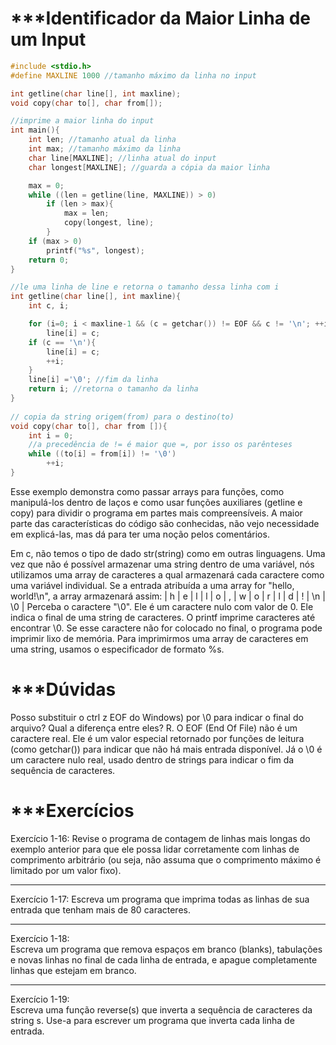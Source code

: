 # ***Identificador da Maior Linha de um Input

```c
#include <stdio.h>
#define MAXLINE 1000 //tamanho máximo da linha no input

int getline(char line[], int maxline);
void copy(char to[], char from[]);

//imprime a maior linha do input
int main(){
    int len; //tamanho atual da linha
    int max; //tamanho máximo da linha
    char line[MAXLINE]; //linha atual do input
    char longest[MAXLINE]; //guarda a cópia da maior linha

    max = 0;
    while ((len = getline(line, MAXLINE)) > 0)
        if (len > max){
            max = len;
            copy(longest, line);
        }
    if (max > 0)
        printf("%s", longest);
    return 0;
}

//le uma linha de line e retorna o tamanho dessa linha com i
int getline(char line[], int maxline){
    int c, i;

    for (i=0; i < maxline-1 && (c = getchar()) != EOF && c != '\n'; ++i)
        line[i] = c;
    if (c == '\n'){
        line[i] = c;
        ++i;
    }
    line[i] ='\0'; //fim da linha
    return i; //retorna o tamanho da linha
}
  
// copia da string origem(from) para o destino(to)
void copy(char to[], char from []){
    int i = 0;
    //a precedência de != é maior que =, por isso os parênteses
    while ((to[i] = from[i]) != '\0')
        ++i;
}
```

Esse exemplo demonstra como passar arrays para funções, como manipulá-los dentro de laços e como usar funções auxiliares (getline e copy) para dividir o programa em partes mais compreensíveis. A maior parte das características do código são conhecidas, não vejo necessidade em explicá-las, mas dá para ter uma noção pelos comentários.

Em c, não temos o tipo de dado str(string) como em outras linguagens. Uma vez que não é possível armazenar uma string dentro de uma variável, nós utilizamos uma array de caracteres a qual armazenará cada caractere como uma variável individual. Se a entrada atribuída a uma array for "hello, world!\n", a array armazenará assim:
| h | e | l | l | o | , | w | o | r | l | d | ! | \n | \0 |
Perceba o caractere "\0". Ele é um caractere nulo com valor de 0. Ele indica o final de uma string de caracteres. O printf imprime caracteres até encontrar \0. Se esse caractere não for colocado no final, o programa pode imprimir lixo de memória.
Para imprimirmos uma array de caracteres em uma string, usamos o especificador de formato %s.
# ***Dúvidas

Posso substituir o ctrl z EOF do Windows) por \0 para indicar o final do arquivo? Qual a diferença entre eles?
R. O EOF (End Of File) não é um caractere real. Ele é um valor especial retornado por funções de leitura (como getchar()) para indicar que não há mais entrada disponível.  Já o \0 é um caractere nulo real, usado dentro de strings para indicar o fim da sequência de caracteres.
# ***Exercícios

Exercício 1-16: 
Revise o programa de contagem de linhas mais longas do exemplo anterior para que ele possa lidar corretamente com linhas de comprimento arbitrário (ou seja, não assuma que o comprimento máximo é limitado por um valor fixo).

---

Exercício 1-17:
Escreva um programa que imprima todas as linhas de sua entrada que tenham mais de 80 caracteres.

---

Exercício 1-18:  
Escreva um programa que remova espaços em branco (blanks), tabulações e novas linhas no final de cada linha de entrada, e apague completamente linhas que estejam em branco.

---

Exercício 1-19:  
Escreva uma função reverse(s) que inverta a sequência de caracteres da string s. Use-a para escrever um programa que inverta cada linha de entrada.

